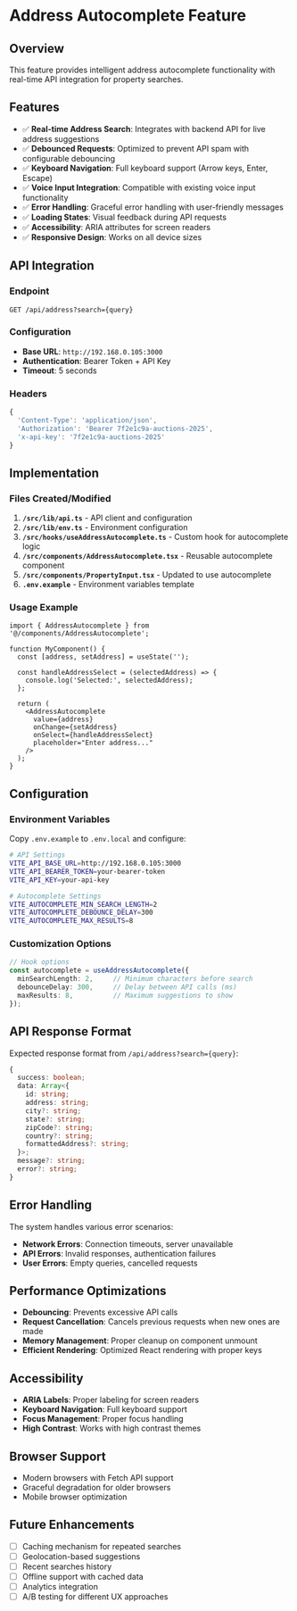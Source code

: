 # Address Autocomplete Feature

## Overview

This feature provides intelligent address autocomplete functionality with real-time API integration for property searches.

## Features

- ✅ **Real-time Address Search**: Integrates with backend API for live address suggestions
- ✅ **Debounced Requests**: Optimized to prevent API spam with configurable debouncing
- ✅ **Keyboard Navigation**: Full keyboard support (Arrow keys, Enter, Escape)
- ✅ **Voice Input Integration**: Compatible with existing voice input functionality
- ✅ **Error Handling**: Graceful error handling with user-friendly messages
- ✅ **Loading States**: Visual feedback during API requests
- ✅ **Accessibility**: ARIA attributes for screen readers
- ✅ **Responsive Design**: Works on all device sizes

## API Integration

### Endpoint
```
GET /api/address?search={query}
```

### Configuration
- **Base URL**: `http://192.168.0.105:3000`
- **Authentication**: Bearer Token + API Key
- **Timeout**: 5 seconds

### Headers
```typescript
{
  'Content-Type': 'application/json',
  'Authorization': 'Bearer 7f2e1c9a-auctions-2025',
  'x-api-key': '7f2e1c9a-auctions-2025'
}
```

## Implementation

### Files Created/Modified

1. **`/src/lib/api.ts`** - API client and configuration
2. **`/src/lib/env.ts`** - Environment configuration
3. **`/src/hooks/useAddressAutocomplete.ts`** - Custom hook for autocomplete logic
4. **`/src/components/AddressAutocomplete.tsx`** - Reusable autocomplete component
5. **`/src/components/PropertyInput.tsx`** - Updated to use autocomplete
6. **`.env.example`** - Environment variables template

### Usage Example

```tsx
import { AddressAutocomplete } from '@/components/AddressAutocomplete';

function MyComponent() {
  const [address, setAddress] = useState('');
  
  const handleAddressSelect = (selectedAddress) => {
    console.log('Selected:', selectedAddress);
  };

  return (
    <AddressAutocomplete
      value={address}
      onChange={setAddress}
      onSelect={handleAddressSelect}
      placeholder="Enter address..."
    />
  );
}
```

## Configuration

### Environment Variables

Copy `.env.example` to `.env.local` and configure:

```bash
# API Settings
VITE_API_BASE_URL=http://192.168.0.105:3000
VITE_API_BEARER_TOKEN=your-bearer-token
VITE_API_KEY=your-api-key

# Autocomplete Settings
VITE_AUTOCOMPLETE_MIN_SEARCH_LENGTH=2
VITE_AUTOCOMPLETE_DEBOUNCE_DELAY=300
VITE_AUTOCOMPLETE_MAX_RESULTS=8
```

### Customization Options

```typescript
// Hook options
const autocomplete = useAddressAutocomplete({
  minSearchLength: 2,     // Minimum characters before search
  debounceDelay: 300,     // Delay between API calls (ms)
  maxResults: 8,          // Maximum suggestions to show
});
```

## API Response Format

Expected response format from `/api/address?search={query}`:

```typescript
{
  success: boolean;
  data: Array<{
    id: string;
    address: string;
    city?: string;
    state?: string;
    zipCode?: string;
    country?: string;
    formattedAddress?: string;
  }>;
  message?: string;
  error?: string;
}
```

## Error Handling

The system handles various error scenarios:

- **Network Errors**: Connection timeouts, server unavailable
- **API Errors**: Invalid responses, authentication failures
- **User Errors**: Empty queries, cancelled requests

## Performance Optimizations

- **Debouncing**: Prevents excessive API calls
- **Request Cancellation**: Cancels previous requests when new ones are made
- **Memory Management**: Proper cleanup on component unmount
- **Efficient Rendering**: Optimized React rendering with proper keys

## Accessibility

- **ARIA Labels**: Proper labeling for screen readers
- **Keyboard Navigation**: Full keyboard support
- **Focus Management**: Proper focus handling
- **High Contrast**: Works with high contrast themes

## Browser Support

- Modern browsers with Fetch API support
- Graceful degradation for older browsers
- Mobile browser optimization

## Future Enhancements

- [ ] Caching mechanism for repeated searches
- [ ] Geolocation-based suggestions
- [ ] Recent searches history
- [ ] Offline support with cached data
- [ ] Analytics integration
- [ ] A/B testing for different UX approaches